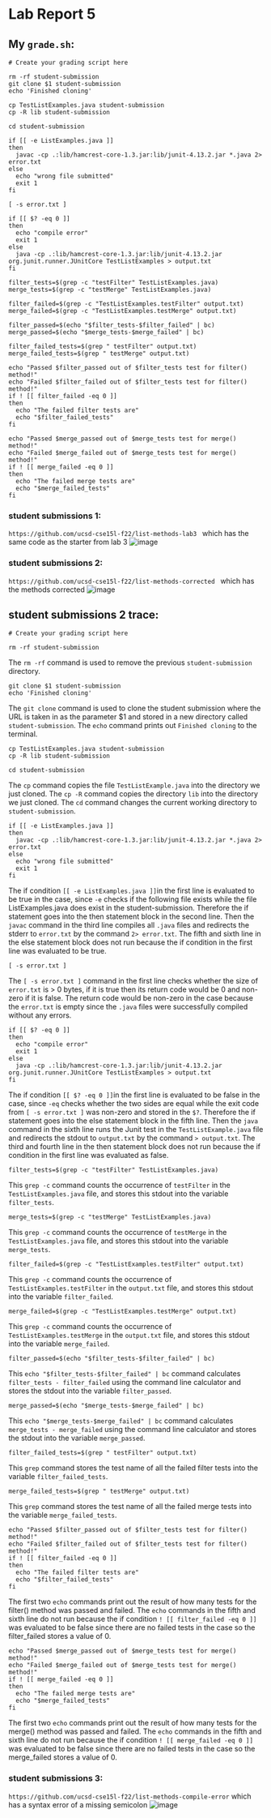 # Lab Report 5

## My ```grade.sh```:
```
# Create your grading script here

rm -rf student-submission
git clone $1 student-submission
echo 'Finished cloning'

cp TestListExamples.java student-submission
cp -R lib student-submission

cd student-submission

if [[ -e ListExamples.java ]]
then  
  javac -cp .:lib/hamcrest-core-1.3.jar:lib/junit-4.13.2.jar *.java 2> error.txt
else
  echo "wrong file submitted"
  exit 1
fi

[ -s error.txt ]

if [[ $? -eq 0 ]]
then
  echo "compile error"
  exit 1
else
  java -cp .:lib/hamcrest-core-1.3.jar:lib/junit-4.13.2.jar org.junit.runner.JUnitCore TestListExamples > output.txt
fi

filter_tests=$(grep -c "testFilter" TestListExamples.java)
merge_tests=$(grep -c "testMerge" TestListExamples.java)

filter_failed=$(grep -c "TestListExamples.testFilter" output.txt)
merge_failed=$(grep -c "TestListExamples.testMerge" output.txt)

filter_passed=$(echo "$filter_tests-$filter_failed" | bc)
merge_passed=$(echo "$merge_tests-$merge_failed" | bc)

filter_failed_tests=$(grep " testFilter" output.txt)
merge_failed_tests=$(grep " testMerge" output.txt)

echo "Passed $filter_passed out of $filter_tests test for filter() method!"
echo "Failed $filter_failed out of $filter_tests test for filter() method!"
if ! [[ filter_failed -eq 0 ]]
then
  echo "The failed filter tests are"
  echo "$filter_failed_tests"
fi

echo "Passed $merge_passed out of $merge_tests test for merge() method!"
echo "Failed $merge_failed out of $merge_tests test for merge() method!"
if ! [[ merge_failed -eq 0 ]]
then
  echo "The failed merge tests are"
  echo "$merge_failed_tests"
fi
```

### student submissions 1:
```https://github.com/ucsd-cse15l-f22/list-methods-lab3 ```
which has the same code as the starter from lab 3
![image](images/LabReport5_1.png)

### student submissions 2:
```https://github.com/ucsd-cse15l-f22/list-methods-corrected ```
which has the methods corrected
![image](images/LabReport5_2.png)

## student submissions 2 trace:
```
# Create your grading script here

rm -rf student-submission
```
The ```rm -rf``` command is used to remove the previous ```student-submission``` directory.

```
git clone $1 student-submission
echo 'Finished cloning'
```
The ```git clone``` command is used to clone the student submission where the URL is taken in as the parameter $1 and stored in a new directory called ```student-submission```. The ```echo``` command prints out ```Finished cloning``` to the terminal.

```
cp TestListExamples.java student-submission
cp -R lib student-submission

cd student-submission
```
The ```cp``` command copies the file ```TestListExample.java``` into the directory we just cloned. The ```cp -R``` command copies the directory ```lib``` into the directory we just cloned. The ```cd``` command changes the current working directory to ```student-submission```.

```
if [[ -e ListExamples.java ]]
then  
  javac -cp .:lib/hamcrest-core-1.3.jar:lib/junit-4.13.2.jar *.java 2> error.txt
else
  echo "wrong file submitted"
  exit 1
fi
```
The if condition ```[[ -e ListExamples.java ]]```in the first line is evaluated to be true in the case, since ```-e``` checks if the following file exists while the file ListExamples.java does exist in the student-submission. Therefore the if statement goes into the then statement block in the second line. Then the ```javac``` command in the third line compiles all ```.java``` files and redirects the stderr to ```error.txt``` by the command ```2> error.txt```. The fifth and sixth line in the else statement block does not run because the if condition in the first line was evaluated to be true.

```
[ -s error.txt ]
```
The ```[ -s error.txt ]``` command in the first line checks whether the size of ```error.txt``` is > 0 bytes, if it is true then its return code would be 0 and non-zero if it is false. The return code would be non-zero in the case because the ```error.txt``` is empty since the ```.java``` files were successfully compiled without any errors.

```
if [[ $? -eq 0 ]]
then
  echo "compile error"
  exit 1
else
  java -cp .:lib/hamcrest-core-1.3.jar:lib/junit-4.13.2.jar org.junit.runner.JUnitCore TestListExamples > output.txt
fi
```
The if condition ```[[ $? -eq 0 ]]```in the first line is evaluated to be false in the case, since ```-eq``` checks whether the two sides are equal while the exit code from ```[ -s error.txt ]``` was non-zero and stored in the ```$?```. Therefore the if statement goes into the else statement block in the fifth line. Then the ```java``` command in the sixth line runs the Junit test in the ```TestListExample.java``` file and redirects the stdout to ```output.txt``` by the command ```> output.txt```. The third and fourth line in the then statement block does not run because the if condition in the first line was evaluated as false.

```
filter_tests=$(grep -c "testFilter" TestListExamples.java)
```
This ```grep -c``` command counts the occurrence of ```testFilter``` in the ```TestListExamples.java``` file, and stores this stdout into the variable ```filter_tests```.

```
merge_tests=$(grep -c "testMerge" TestListExamples.java)
```
This ```grep -c``` command counts the occurrence of ```testMerge``` in the ```TestListExamples.java``` file, and stores this stdout into the variable ```merge_tests```.

```
filter_failed=$(grep -c "TestListExamples.testFilter" output.txt)
```
This ```grep -c``` command counts the occurrence of ```TestListExamples.testFilter``` in the ```output.txt``` file, and stores this stdout into the variable ```filter_failed```.

```
merge_failed=$(grep -c "TestListExamples.testMerge" output.txt)
```
This ```grep -c``` command counts the occurrence of ```TestListExamples.testMerge``` in the ```output.txt``` file, and stores this stdout into the variable ```merge_failed```.

```
filter_passed=$(echo "$filter_tests-$filter_failed" | bc)
```
This ```echo "$filter_tests-$filter_failed" | bc``` command calculates ```filter_tests - filter_failed``` using the command line calculator and stores the stdout into the variable ```filter_passed```.

```
merge_passed=$(echo "$merge_tests-$merge_failed" | bc)
```
This ```echo "$merge_tests-$merge_failed" | bc``` command calculates ```merge_tests - merge_failed``` using the command line calculator and stores the stdout into the variable ```merge_passed```.

```
filter_failed_tests=$(grep " testFilter" output.txt)
```
This ```grep``` command stores the test name of all the failed filter tests into the variable ```filter_failed_tests```.

```
merge_failed_tests=$(grep " testMerge" output.txt)
```
This ```grep``` command stores the test name of all the failed merge tests into the variable ```merge_failed_tests```.

```
echo "Passed $filter_passed out of $filter_tests test for filter() method!"
echo "Failed $filter_failed out of $filter_tests test for filter() method!"
if ! [[ filter_failed -eq 0 ]]
then
  echo "The failed filter tests are"
  echo "$filter_failed_tests"
fi
```
The first two ```echo``` commands print out the result of how many tests for the filter() method was passed and failed. The ```echo``` commands in the fifth and sixth line do not run because the if condition ```! [[ filter_failed -eq 0 ]]``` was evaluated to be false since there are no failed tests in the case so the filter_failed stores a value of 0.

```
echo "Passed $merge_passed out of $merge_tests test for merge() method!"
echo "Failed $merge_failed out of $merge_tests test for merge() method!"
if ! [[ merge_failed -eq 0 ]]
then
  echo "The failed merge tests are"
  echo "$merge_failed_tests"
fi
```
The first two ```echo``` commands print out the result of how many tests for the merge() method was passed and failed. The ```echo``` commands in the fifth and sixth line do not run because the if condition ```! [[ merge_failed -eq 0 ]]``` was evaluated to be false since there are no failed tests in the case so the merge_failed stores a value of 0.

### student submissions 3:
```https://github.com/ucsd-cse15l-f22/list-methods-compile-error```
which has a syntax error of a missing semicolon
![image](images/LabReport5_3.png)